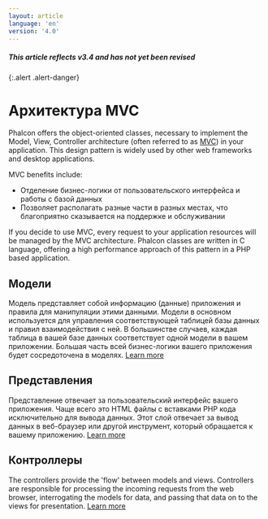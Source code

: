 ```yaml
---
layout: article
language: 'en'
version: '4.0'
---
```

##### This article reflects v3.4 and has not yet been revised

{:.alert .alert-danger}

<a name='architecture'></a>

# Архитектура MVC

Phalcon offers the object-oriented classes, necessary to implement the Model, View, Controller architecture (often referred to as [MVC](https://en.wikipedia.org/wiki/Model–view–controller)) in your application. This design pattern is widely used by other web frameworks and desktop applications.

MVC benefits include:

* Отделение бизнес-логики от пользовательского интерфейса и работы с базой данных
* Позволяет располагать разные части в разных местах, что благоприятно сказывается на поддержке и обслуживании

If you decide to use MVC, every request to your application resources will be managed by the MVC architecture. Phalcon classes are written in C language, offering a high performance approach of this pattern in a PHP based application.

<a name='models'></a>

## Модели

Модель представляет собой информацию (данные) приложения и правила для манипуляции этими данными. Модели в основном используется для управления соответствующей таблицей базы данных и правил взаимодействия с ней. В большинстве случаев, каждая таблица в вашей базе данных соответствует одной модели в вашем приложении. Большая часть всей бизнес-логики вашего приложения будет сосредоточена в моделях. [Learn more](/4.0/en/models)

<a name='views'></a>

## Представления

Представление отвечает за пользовательский интерфейс вашего приложения. Чаще всего это HTML файлы с вставками PHP кода исключительно для вывода данных. Этот слой отвечает за вывод данных в веб-браузер или другой инструмент, который обращается к вашему приложению. [Learn more](/4.0/en/views)

<a name='controllers'></a>

## Контроллеры

The controllers provide the 'flow' between models and views. Controllers are responsible for processing the incoming requests from the web browser, interrogating the models for data, and passing that data on to the views for presentation. [Learn more](/4.0/en/controllers)